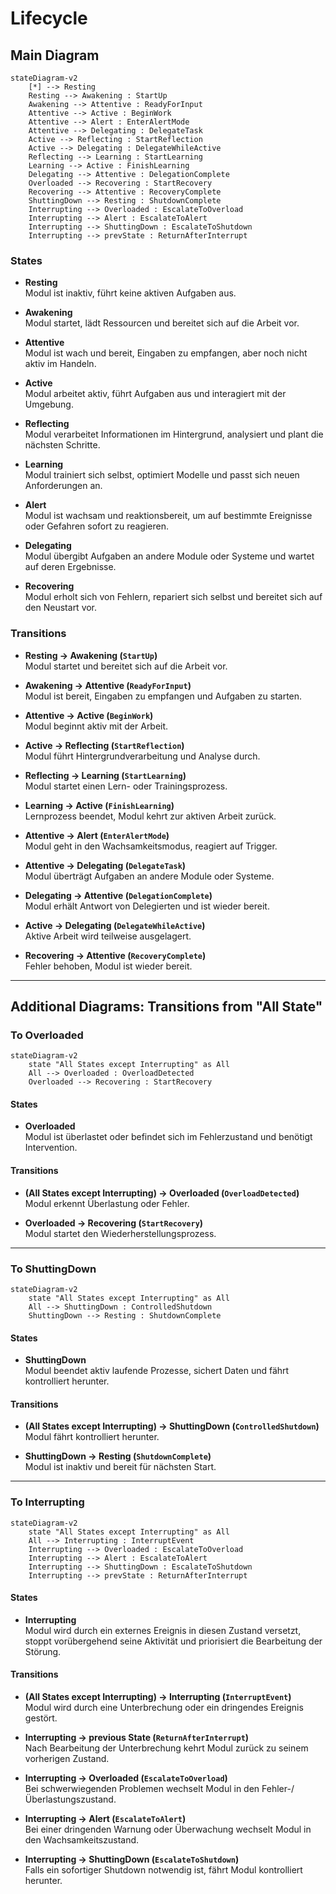 # Lifecycle

## Main Diagram

```mermaid
stateDiagram-v2
    [*] --> Resting
    Resting --> Awakening : StartUp
    Awakening --> Attentive : ReadyForInput
    Attentive --> Active : BeginWork
    Attentive --> Alert : EnterAlertMode
    Attentive --> Delegating : DelegateTask
    Active --> Reflecting : StartReflection
    Active --> Delegating : DelegateWhileActive
    Reflecting --> Learning : StartLearning
    Learning --> Active : FinishLearning
    Delegating --> Attentive : DelegationComplete
    Overloaded --> Recovering : StartRecovery
    Recovering --> Attentive : RecoveryComplete
    ShuttingDown --> Resting : ShutdownComplete
    Interrupting --> Overloaded : EscalateToOverload
    Interrupting --> Alert : EscalateToAlert
    Interrupting --> ShuttingDown : EscalateToShutdown
    Interrupting --> prevState : ReturnAfterInterrupt
```

### States

- **Resting**  
    Modul ist inaktiv, führt keine aktiven Aufgaben aus.

- **Awakening**  
    Modul startet, lädt Ressourcen und bereitet sich auf die Arbeit vor.

- **Attentive**  
    Modul ist wach und bereit, Eingaben zu empfangen, aber noch nicht aktiv im Handeln.

- **Active**  
    Modul arbeitet aktiv, führt Aufgaben aus und interagiert mit der Umgebung.

- **Reflecting**  
    Modul verarbeitet Informationen im Hintergrund, analysiert und plant die nächsten Schritte.

- **Learning**  
    Modul trainiert sich selbst, optimiert Modelle und passt sich neuen Anforderungen an.

- **Alert**  
    Modul ist wachsam und reaktionsbereit, um auf bestimmte Ereignisse oder Gefahren sofort zu reagieren.

- **Delegating**  
    Modul übergibt Aufgaben an andere Module oder Systeme und wartet auf deren Ergebnisse.

- **Recovering**  
    Modul erholt sich von Fehlern, repariert sich selbst und bereitet sich auf den Neustart vor.

### Transitions

- **Resting → Awakening (`StartUp`)**  
    Modul startet und bereitet sich auf die Arbeit vor.

- **Awakening → Attentive (`ReadyForInput`)**  
    Modul ist bereit, Eingaben zu empfangen und Aufgaben zu starten.

- **Attentive → Active (`BeginWork`)**  
    Modul beginnt aktiv mit der Arbeit.

- **Active → Reflecting (`StartReflection`)**  
    Modul führt Hintergrundverarbeitung und Analyse durch.

- **Reflecting → Learning (`StartLearning`)**  
    Modul startet einen Lern- oder Trainingsprozess.

- **Learning → Active (`FinishLearning`)**  
    Lernprozess beendet, Modul kehrt zur aktiven Arbeit zurück.

- **Attentive → Alert (`EnterAlertMode`)**  
    Modul geht in den Wachsamkeitsmodus, reagiert auf Trigger.

- **Attentive → Delegating (`DelegateTask`)**  
    Modul überträgt Aufgaben an andere Module oder Systeme.

- **Delegating → Attentive (`DelegationComplete`)**  
    Modul erhält Antwort von Delegierten und ist wieder bereit.

- **Active → Delegating (`DelegateWhileActive`)**  
    Aktive Arbeit wird teilweise ausgelagert.

- **Recovering → Attentive (`RecoveryComplete`)**  
    Fehler behoben, Modul ist wieder bereit.

---

## Additional Diagrams: Transitions from "All State"

### To Overloaded

```mermaid
stateDiagram-v2
    state "All States except Interrupting" as All
    All --> Overloaded : OverloadDetected
    Overloaded --> Recovering : StartRecovery
```

#### States

- **Overloaded**  
    Modul ist überlastet oder befindet sich im Fehlerzustand und benötigt Intervention.

#### Transitions

- **(All States except Interrupting) → Overloaded (`OverloadDetected`)**  
    Modul erkennt Überlastung oder Fehler.

- **Overloaded → Recovering (`StartRecovery`)**  
    Modul startet den Wiederherstellungsprozess.

---

### To ShuttingDown

```mermaid
stateDiagram-v2
    state "All States except Interrupting" as All
    All --> ShuttingDown : ControlledShutdown
    ShuttingDown --> Resting : ShutdownComplete
```

#### States
- **ShuttingDown**  
    Modul beendet aktiv laufende Prozesse, sichert Daten und fährt kontrolliert herunter.

#### Transitions

- **(All States except Interrupting) → ShuttingDown (`ControlledShutdown`)**  
    Modul fährt kontrolliert herunter.

- **ShuttingDown → Resting (`ShutdownComplete`)**  
    Modul ist inaktiv und bereit für nächsten Start.

---

### To Interrupting

```mermaid
stateDiagram-v2
    state "All States except Interrupting" as All
    All --> Interrupting : InterruptEvent
    Interrupting --> Overloaded : EscalateToOverload
    Interrupting --> Alert : EscalateToAlert
    Interrupting --> ShuttingDown : EscalateToShutdown
    Interrupting --> prevState : ReturnAfterInterrupt
```

#### States

- **Interrupting**  
    Modul wird durch ein externes Ereignis in diesen Zustand versetzt, stoppt vorübergehend seine Aktivität und priorisiert die Bearbeitung der Störung.

#### Transitions

- **(All States except Interrupting) → Interrupting (`InterruptEvent`)**  
    Modul wird durch eine Unterbrechung oder ein dringendes Ereignis gestört.

- **Interrupting → previous State (`ReturnAfterInterrupt`)**  
    Nach Bearbeitung der Unterbrechung kehrt Modul zurück zu seinem vorherigen Zustand.

- **Interrupting → Overloaded (`EscalateToOverload`)**  
    Bei schwerwiegenden Problemen wechselt Modul in den Fehler-/Überlastungszustand.

- **Interrupting → Alert (`EscalateToAlert`)**  
    Bei einer dringenden Warnung oder Überwachung wechselt Modul in den Wachsamkeitszustand.

- **Interrupting → ShuttingDown (`EscalateToShutdown`)**  
    Falls ein sofortiger Shutdown notwendig ist, fährt Modul kontrolliert herunter.

